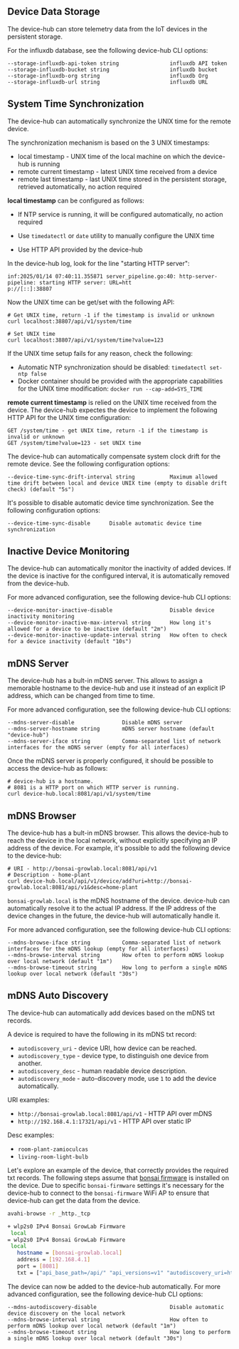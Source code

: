 ## Device Data Storage

The device-hub can store telemetry data from the IoT devices in the persistent storage.

For the influxdb database, see the following device-hub CLI options:

```
--storage-influxdb-api-token string                influxdb API token
--storage-influxdb-bucket string                   influxdb bucket
--storage-influxdb-org string                      influxdb Org
--storage-influxdb-url string                      influxdb URL
```

## System Time Synchronization

The device-hub can automatically synchronize the UNIX time for the remote device.

The synchronization mechanism is based on the 3 UNIX timestamps:
- local timestamp - UNIX time of the local machine on which the device-hub is running
- remote current timestamp - latest UNIX time received from a device
- remote last timestamp - last UNIX time stored in the persistent storage, retrieved automatically, no action required

**local timestamp** can be configured as follows:

- If NTP service is running, it will be configured automatically, no action required

- Use `timedatectl` or `date` utility to manually configure the UNIX time

- Use HTTP API provided by the device-hub

In the device-hub log, look for the line "starting HTTP server":

```
inf:2025/01/14 07:40:11.355871 server_pipeline.go:40: http-server-pipeline: starting HTTP server: URL=htt
p://[::]:38807
```

Now the UNIX time can be get/set with the following API:

```
# Get UNIX time, return -1 if the timestamp is invalid or unknown
curl localhost:38807/api/v1/system/time

# Set UNIX time
curl localhost:38807/api/v1/system/time?value=123
```

If the UNIX time setup fails for any reason, check the following:
- Automatic NTP synchronization should be disabled: `timedatectl set-ntp false`
- Docker container should be provided with the appropriate capabilities for the UNIX time modification: `docker run --cap-add=SYS_TIME`

**remote current timestamp** is relied on the UNIX time received from the device. The device-hub expectes the device to implement the following HTTP API for the UNIX time configuration:

```
GET /system/time - get UNIX time, return -1 if the timestamp is invalid or unknown
GET /system/time?value=123 - set UNIX time
```

The device-hub can automatically compensate system clock drift for the remote device. See the following configuration options:

```
--device-time-sync-drift-interval string           Maximum allowed time drift between local and device UNIX time (empty to disable drift check) (default "5s")
```

It's possible to disable automatic device time synchronization. See the following configuration options:

```
--device-time-sync-disable      Disable automatic device time synchronization
```

## Inactive Device Monitoring

The device-hub can automatically monitor the inactivity of added devices. If the device is inactive for the configured interval, it is automatically removed from the device-hub.

For more advanced configuration, see the following device-hub CLI options:

```
--device-monitor-inactive-disable                  Disable device inactivity monitoring
--device-monitor-inactive-max-interval string      How long it's allowed for a device to be inactive (default "2m")
--device-monitor-inactive-update-interval string   How often to check for a device inactivity (default "10s")
```

## mDNS Server

The device-hub has a bult-in mDNS server. This allows to assign a memorable hostname to the device-hub and use it instead of an explicit IP address, which can be changed from time to time.

For more advanced configuration, see the following device-hub CLI options:

```
--mdns-server-disable               Disable mDNS server
--mdns-server-hostname string       mDNS server hostname (default "device-hub")
--mdns-server-iface string          Comma-separated list of network interfaces for the mDNS server (empty for all interfaces)
```

Once the mDNS server is properly configured, it should be possible to access the device-hub as follows:

```
# device-hub is a hostname.
# 8081 is a HTTP port on which HTTP server is running.
curl device-hub.local:8081/api/v1/system/time
```

## mDNS Browser

The device-hub has a bult-in mDNS browser. This allows the device-hub to reach the device in the local network, without explicitly specifying an IP address of the device. For example, it's possible to add the following device to the device-hub:

```
# URI - http://bonsai-growlab.local:8081/api/v1
# Description - home-plant
curl device-hub.local/api/v1/device/add?uri=http://bonsai-growlab.local:8081/api/v1&desc=home-plant
```

`bonsai-growlab.local` is the mDNS hostname of the device. device-hub can automatically resolve it to the actual IP address. If the IP address of the device changes in the future, the device-hub will automatically handle it.

For more advanced configuration, see the following device-hub CLI options:

```
--mdns-browse-iface string          Comma-separated list of network interfaces for the mDNS lookup (empty for all interfaces)
--mdns-browse-interval string       How often to perform mDNS lookup over local network (default "1m")
--mdns-browse-timeout string        How long to perform a single mDNS lookup over local network (default "30s")
```

## mDNS Auto Discovery

The device-hub can automatically add devices based on the mDNS txt records.

A device is required to have the following in its mDNS txt record:
- `autodiscovery_uri` - device URI, how device can be reached.
- `autodiscovery_type` - device type, to distinguish one device from another.
- `autodiscovery_desc` - human readable device description.
- `autodiscovery_mode` - auto-discovery mode, use `1` to add the device automatically.

URI examples:
- `http://bonsai-growlab.local:8081/api/v1` - HTTP API over mDNS
- `http://192.168.4.1:17321/api/v1` - HTTP API over static IP

Desc examples:
- `room-plant-zamioculcas`
- `living-room-light-bulb`

Let's explore an example of the device, that correctly provides the required txt records. The following steps assume that [bonsai firmware](https://github.com/open-control-systems/bonsai-firmware) is installed on the device. Due to specific `bonsai-firmware` settings it's necessary for the device-hub to connect to the `bonsai-firmware` WiFi AP to ensure that device-hub can get the data from the device.

```bash
avahi-browse -r _http._tcp

+ wlp2s0 IPv4 Bonsai GrowLab Firmware                                                Web Site
 local
= wlp2s0 IPv4 Bonsai GrowLab Firmware                                                Web Site
 local
   hostname = [bonsai-growlab.local]
   address = [192.168.4.1]
   port = [8081]
   txt = ["api_base_path=/api/" "api_versions=v1" "autodiscovery_uri=http://bonsai-growlab.local:8081/api/v1" "autodiscovery_type=bonsai-growlab" "autodiscovery_desc=Bonsai GrowLab Firmware" "autodiscovery_mode=1"]
```

The device can now be added to the device-hub automatically. For more advanced configuration, see the following device-hub CLI options:

```
--mdns-autodiscovery-disable                       Disable automatic device discovery on the local network
--mdns-browse-interval string                      How often to perform mDNS lookup over local network (default "1m")
--mdns-browse-timeout string                       How long to perform a single mDNS lookup over local network (default "30s")
```
